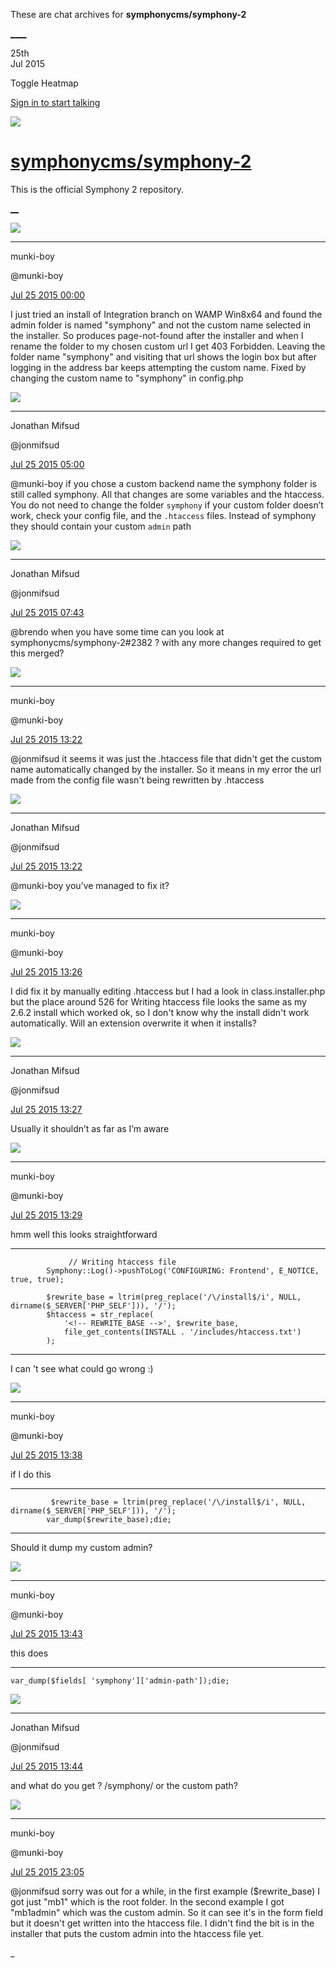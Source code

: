 These are chat archives for **symphonycms/symphony-2**

[__](/symphonycms/symphony-2/archives/2015/07/26)[__](/symphonycms/symphony-2/archives/2015/07/24)

25th  
Jul 2015

Toggle Heatmap

[Sign in to start talking](/login?action=login&button=archive-login)

![](https://avatars-02.gitter.im/group/iv/3/57542c45c43b8c601977197e?s=48)

#  [symphonycms/symphony-2](/symphonycms/symphony-2)

This is the official Symphony 2 repository.

[ __](/orgs/symphonycms/rooms "More symphonycms rooms")

![](https://avatars1.githubusercontent.com/u/4517581?v=3&s=30)

____

munki-boy

@munki-boy

[Jul 25 2015
00:00](https://gitter.im/symphonycms/symphony-2?at=55b2d1a7cfe8c23a6dfa8338)

I just tried an install of Integration branch on WAMP Win8x64 and found the
admin folder is named "symphony" and not the custom name selected in the
installer. So produces page-not-found after the installer and when I rename
the folder to my chosen custom url I get 403 Forbidden. Leaving the folder
name "symphony" and visiting that url shows the login box but after logging in
the address bar keeps attempting the custom name. Fixed by changing the custom
name to "symphony" in config.php

![](https://avatars1.githubusercontent.com/u/859775?v=3&s=30)

____

Jonathan Mifsud

@jonmifsud

[Jul 25 2015
05:00](https://gitter.im/symphonycms/symphony-2?at=55b3180069ee33730f444876)

@munki-boy if you chose a custom backend name the symphony folder is still
called symphony. All that changes are some variables and the htaccess. You do
not need to change the folder `symphony` if your custom folder doesn’t work,
check your config file, and the `.htaccess` files. Instead of symphony they
should contain your custom `admin` path

![](https://avatars1.githubusercontent.com/u/859775?v=3&s=30)

____

Jonathan Mifsud

@jonmifsud

[Jul 25 2015
07:43](https://gitter.im/symphonycms/symphony-2?at=55b33e0b52d85d450f401b29)

@brendo when you have some time can you look at symphonycms/symphony-2#2382 ?
with any more changes required to get this merged?

![](https://avatars1.githubusercontent.com/u/4517581?v=3&s=30)

____

munki-boy

@munki-boy

[Jul 25 2015
13:22](https://gitter.im/symphonycms/symphony-2?at=55b38d8acfe8c23a6dfa8c80)

@jonmifsud it seems it was just the .htaccess file that didn't get the custom
name automatically changed by the installer. So it means in my error the url
made from the config file wasn't being rewritten by .htaccess

![](https://avatars1.githubusercontent.com/u/859775?v=3&s=30)

____

Jonathan Mifsud

@jonmifsud

[Jul 25 2015
13:22](https://gitter.im/symphonycms/symphony-2?at=55b38d9fbab860d81689f595)

@munki-boy you’ve managed to fix it?

![](https://avatars1.githubusercontent.com/u/4517581?v=3&s=30)

____

munki-boy

@munki-boy

[Jul 25 2015
13:26](https://gitter.im/symphonycms/symphony-2?at=55b38e9669ee33730f444d0c)

I did fix it by manually editing .htaccess but I had a look in
class.installer.php but the place around 526 for Writing htaccess file looks
the same as my 2.6.2 install which worked ok, so I don't know why the install
didn't work automatically. Will an extension overwrite it when it installs?

![](https://avatars1.githubusercontent.com/u/859775?v=3&s=30)

____

Jonathan Mifsud

@jonmifsud

[Jul 25 2015
13:27](https://gitter.im/symphonycms/symphony-2?at=55b38eb452d85d450f401ec9)

Usually it shouldn’t as far as I’m aware

![](https://avatars1.githubusercontent.com/u/4517581?v=3&s=30)

____

munki-boy

@munki-boy

[Jul 25 2015
13:29](https://gitter.im/symphonycms/symphony-2?at=55b38f27cfe8c23a6dfa8c95)

hmm well this looks straightforward

____

    
    
                 // Writing htaccess file
            Symphony::Log()->pushToLog('CONFIGURING: Frontend', E_NOTICE, true, true);
    
            $rewrite_base = ltrim(preg_replace('/\/install$/i', NULL, dirname($_SERVER['PHP_SELF'])), '/');
            $htaccess = str_replace(
                '<!-- REWRITE_BASE -->', $rewrite_base,
                file_get_contents(INSTALL . '/includes/htaccess.txt')
            );

____

I can 't see what could go wrong :)

![](https://avatars1.githubusercontent.com/u/4517581?v=3&s=30)

____

munki-boy

@munki-boy

[Jul 25 2015
13:38](https://gitter.im/symphonycms/symphony-2?at=55b3916a52d85d450f401efd)

if I do this

____

    
    
             $rewrite_base = ltrim(preg_replace('/\/install$/i', NULL, dirname($_SERVER['PHP_SELF'])), '/');
            var_dump($rewrite_base);die;

____

Should it dump my custom admin?

![](https://avatars1.githubusercontent.com/u/4517581?v=3&s=30)

____

munki-boy

@munki-boy

[Jul 25 2015
13:43](https://gitter.im/symphonycms/symphony-2?at=55b3929769ee33730f444d50)

this does

____

    
    
    var_dump($fields[ 'symphony']['admin-path']);die;

![](https://avatars1.githubusercontent.com/u/859775?v=3&s=30)

____

Jonathan Mifsud

@jonmifsud

[Jul 25 2015
13:44](https://gitter.im/symphonycms/symphony-2?at=55b392b4e923d83d6d4697f5)

and what do you get ? /symphony/ or the custom path?

![](https://avatars1.githubusercontent.com/u/4517581?v=3&s=30)

____

munki-boy

@munki-boy

[Jul 25 2015
23:05](https://gitter.im/symphonycms/symphony-2?at=55b41626bab860d81689ffe3)

@jonmifsud sorry was out for a while, in the first example ($rewrite_base) I
got just "mb1" which is the root folder. In the second example I got
"mb1admin" which was the custom admin. So it can see it's in the form field
but it doesn't get written into the htaccess file. I didn't find the bit is in
the installer that puts the custom admin into the htaccess file yet.

_


